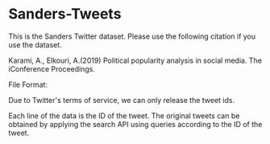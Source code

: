 # Sanders-Tweets

This is the Sanders Twitter dataset. Please use the following citation if you use the dataset.

Karami, A., Elkouri, A.(2019) Political popularity analysis in social media. The iConference Proceedings.


File Format:

Due to Twitter's terms of service, we can only release the tweet ids.

Each line of the data is the ID of the tweet. The original tweets can be obtained by applying the search API using queries according to the ID of the tweet.

